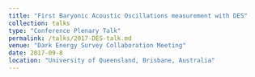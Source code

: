 ```yaml
---
title: "First Baryonic Acoustic Oscillations measurement with DES"
collection: talks
type: "Conference Plenary Talk"
permalink: /talks/2017-DES-talk.md
venue: "Dark Energy Survey Collaboration Meeting"
date: 2017-09-8
location: "University of Queensland, Brisbane, Australia"
---
```

